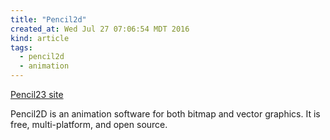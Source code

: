 ```yaml
---
title: "Pencil2d"
created_at: Wed Jul 27 07:06:54 MDT 2016
kind: article
tags:
  - pencil2d
  - animation
---
```


<a href="http://www.pencil2d.org/" target="_blank">Pencil23 site</a>

Pencil2D is an animation software for both bitmap and vector graphics. It
is free, multi-platform, and open source.

<!--
html boilerplate
<a href="" target="_blank"></a>
<a name=""></a>
<img src="" width="400px">
<ul>
  <li></li>
</ul>
<pre>
</pre>
<pre><code>
</code></pre>
-->


